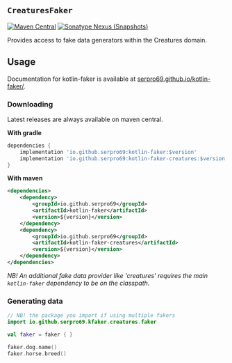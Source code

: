 ## `CreaturesFaker`

[![Maven Central](https://img.shields.io/maven-central/v/io.github.serpro69/kotlin-faker-creatures?style=for-the-badge)](https://search.maven.org/artifact/io.github.serpro69/kotlin-faker-creatures)
[![Sonatype Nexus (Snapshots)](https://img.shields.io/nexus/s/io.github.serpro69/kotlin-faker-creatures?label=snapshot-version&server=https%3A%2F%2Foss.sonatype.org&style=for-the-badge&color=yellow)](#downloading)

Provides access to fake data generators within the Creatures domain.

## Usage

Documentation for kotlin-faker is available at [serpro69.github.io/kotlin-faker/](https://serpro69.github.io/kotlin-faker/).

### Downloading

Latest releases are always available on maven central.

**With gradle**

```groovy
dependencies {
    implementation 'io.github.serpro69:kotlin-faker:$version'
    implementation 'io.github.serpro69:kotlin-faker-creatures:$version'
}
```  

**With maven**

```xml
<dependencies>
    <dependency>
        <groupId>io.github.serpro69</groupId>
        <artifactId>kotlin-faker</artifactId>
        <version>${version}</version>
    </dependency>
    <dependency>
        <groupId>io.github.serpro69</groupId>
        <artifactId>kotlin-faker-creatures</artifactId>
        <version>${version}</version>
    </dependency>
</dependencies>
```  

_NB! An additional fake data provider like 'creatures' requires the main `kotlin-faker` dependency to be on the classpath._

### Generating data

```kotlin
// NB! the package you import if using multiple fakers
import io.github.serpro69.kfaker.creatures.faker

val faker = faker { }

faker.dog.name()
faker.horse.breed()
```
